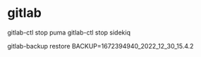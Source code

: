 # gitlab

gitlab-ctl stop puma
gitlab-ctl stop sidekiq

gitlab-backup restore BACKUP=1672394940_2022_12_30_15.4.2